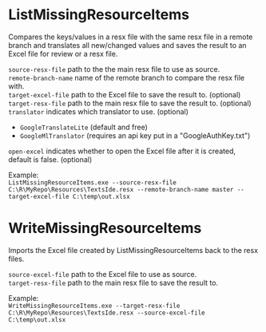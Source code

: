 # ListMissingResourceItems
Compares the keys/values in a resx file with the same resx file in a remote branch and translates all new/changed values and saves the result to an Excel file for review or a resx file.

`source-resx-file` path to the the main resx file to use as source.  
`remote-branch-name` name of the remote branch to compare the resx file with.  
`target-excel-file` path to the Excel file to save the result to. (optional)  
`target-resx-file` path to the main resx file to save the result to. (optional)  
`translator` indicates which translator to use. (optional)  
* `GoogleTranslateLite` (default and free)
* `GoogleMlTranslator` (requires an api key put in a "GoogleAuthKey.txt")  

`open-excel` indicates whether to open the Excel file after it is created, default is false. (optional)

Example:  
`ListMissingResourceItems.exe --source-resx-file C:\R\MyRepo\Resources\TextsIde.resx --remote-branch-name master --target-excel-file C:\temp\out.xlsx`

# WriteMissingResourceItems
Imports the Excel file created by ListMissingResourceItems back to the resx files.  

`source-excel-file` path to the Excel file to use as source.  
`target-resx-file` path to the main resx file to save the result to.  

Example:  
`WriteMissingResourceItems.exe --target-resx-file C:\R\MyRepo\Resources\TextsIde.resx --source-excel-file C:\temp\out.xlsx`
